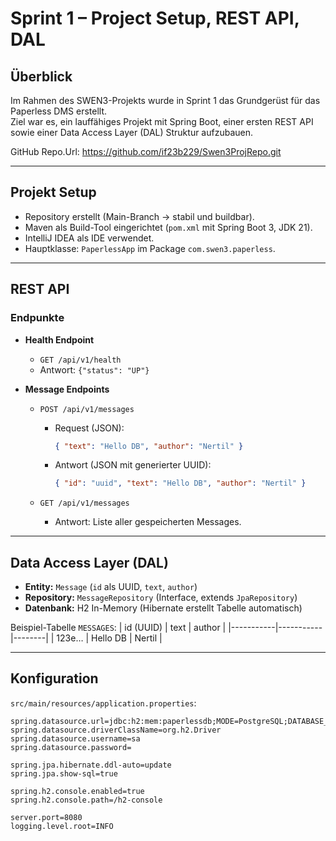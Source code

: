 # Sprint 1 – Project Setup, REST API, DAL

## Überblick
Im Rahmen des SWEN3-Projekts wurde in Sprint 1 das Grundgerüst für das Paperless DMS erstellt.  
Ziel war es, ein lauffähiges Projekt mit Spring Boot, einer ersten REST API sowie einer Data Access Layer (DAL) Struktur aufzubauen.

GitHub Repo.Url: https://github.com/if23b229/Swen3ProjRepo.git

---

## Projekt Setup
- Repository erstellt (Main-Branch → stabil und buildbar).
- Maven als Build-Tool eingerichtet (`pom.xml` mit Spring Boot 3, JDK 21).
- IntelliJ IDEA als IDE verwendet.
- Hauptklasse: `PaperlessApp` im Package `com.swen3.paperless`.

---

## REST API
### Endpunkte
- **Health Endpoint**
  - `GET /api/v1/health`  
  - Antwort: `{"status": "UP"}`

- **Message Endpoints**
  - `POST /api/v1/messages`  
    - Request (JSON):  
      ```json
      { "text": "Hello DB", "author": "Nertil" }
      ```
    - Antwort (JSON mit generierter UUID):  
      ```json
      { "id": "uuid", "text": "Hello DB", "author": "Nertil" }
      ```

  - `GET /api/v1/messages`  
    - Antwort: Liste aller gespeicherten Messages.

---

## Data Access Layer (DAL)
- **Entity:** `Message` (`id` als UUID, `text`, `author`)
- **Repository:** `MessageRepository` (Interface, extends `JpaRepository`)
- **Datenbank:** H2 In-Memory (Hibernate erstellt Tabelle automatisch)

Beispiel-Tabelle `MESSAGES`:
| id (UUID) | text      | author |
|-----------|-----------|--------|
| 123e…     | Hello DB  | Nertil |

---

## Konfiguration
`src/main/resources/application.properties`:
```properties
spring.datasource.url=jdbc:h2:mem:paperlessdb;MODE=PostgreSQL;DATABASE_TO_LOWER=TRUE
spring.datasource.driverClassName=org.h2.Driver
spring.datasource.username=sa
spring.datasource.password=

spring.jpa.hibernate.ddl-auto=update
spring.jpa.show-sql=true

spring.h2.console.enabled=true
spring.h2.console.path=/h2-console

server.port=8080
logging.level.root=INFO
